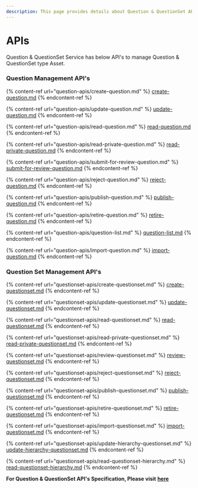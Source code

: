 ```yaml
---
description: This page provides details about Question & QuestionSet API's
---
```


# APIs

Question & QuestionSet Service has below API's to manage Question & QuestionSet type Asset.

### **Question Management API's**

{% content-ref url="question-apis/create-question.md" %}
[create-question.md](question-apis/create-question.md)
{% endcontent-ref %}

{% content-ref url="question-apis/update-question.md" %}
[update-question.md](question-apis/update-question.md)
{% endcontent-ref %}

{% content-ref url="question-apis/read-question.md" %}
[read-question.md](question-apis/read-question.md)
{% endcontent-ref %}

{% content-ref url="question-apis/read-private-question.md" %}
[read-private-question.md](question-apis/read-private-question.md)
{% endcontent-ref %}

{% content-ref url="question-apis/submit-for-review-question.md" %}
[submit-for-review-question.md](question-apis/submit-for-review-question.md)
{% endcontent-ref %}

{% content-ref url="question-apis/reject-question.md" %}
[reject-question.md](question-apis/reject-question.md)
{% endcontent-ref %}

{% content-ref url="question-apis/publish-question.md" %}
[publish-question.md](question-apis/publish-question.md)
{% endcontent-ref %}

{% content-ref url="question-apis/retire-question.md" %}
[retire-question.md](question-apis/retire-question.md)
{% endcontent-ref %}

{% content-ref url="question-apis/question-list.md" %}
[question-list.md](question-apis/question-list.md)
{% endcontent-ref %}

{% content-ref url="question-apis/import-question.md" %}
[import-question.md](question-apis/import-question.md)
{% endcontent-ref %}

### **Question Set Management API's**

{% content-ref url="questionset-apis/create-questionset.md" %}
[create-questionset.md](questionset-apis/create-questionset.md)
{% endcontent-ref %}

{% content-ref url="questionset-apis/update-questionset.md" %}
[update-questionset.md](questionset-apis/update-questionset.md)
{% endcontent-ref %}

{% content-ref url="questionset-apis/read-questionset.md" %}
[read-questionset.md](questionset-apis/read-questionset.md)
{% endcontent-ref %}

{% content-ref url="questionset-apis/read-private-questionset.md" %}
[read-private-questionset.md](questionset-apis/read-private-questionset.md)
{% endcontent-ref %}

{% content-ref url="questionset-apis/review-questionset.md" %}
[review-questionset.md](questionset-apis/review-questionset.md)
{% endcontent-ref %}

{% content-ref url="questionset-apis/reject-questionset.md" %}
[reject-questionset.md](questionset-apis/reject-questionset.md)
{% endcontent-ref %}

{% content-ref url="questionset-apis/publish-questionset.md" %}
[publish-questionset.md](questionset-apis/publish-questionset.md)
{% endcontent-ref %}

{% content-ref url="questionset-apis/retire-questionset.md" %}
[retire-questionset.md](questionset-apis/retire-questionset.md)
{% endcontent-ref %}

{% content-ref url="questionset-apis/import-questionset.md" %}
[import-questionset.md](questionset-apis/import-questionset.md)
{% endcontent-ref %}

{% content-ref url="questionset-apis/update-hierarchy-questionset.md" %}
[update-hierarchy-questionset.md](questionset-apis/update-hierarchy-questionset.md)
{% endcontent-ref %}

{% content-ref url="questionset-apis/read-questionset-hierarchy.md" %}
[read-questionset-hierarchy.md](questionset-apis/read-questionset-hierarchy.md)
{% endcontent-ref %}



**For Question & QuestionSet API's Specification, Please visit** [**here**](http://docs.sunbird.org/latest/apis/questionapi/)

